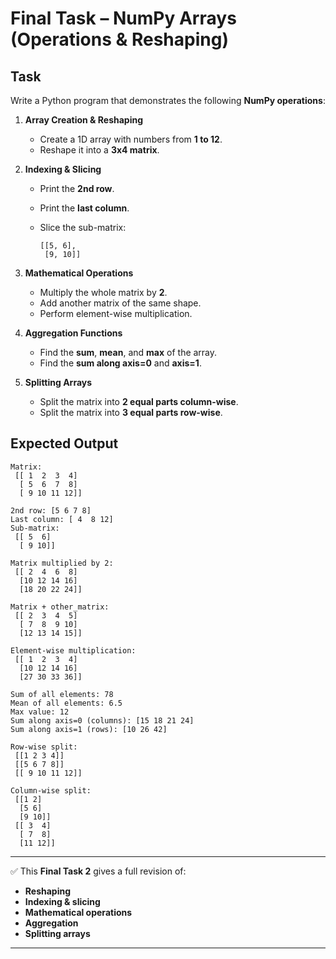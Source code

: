 # Final Task – NumPy Arrays (Operations & Reshaping)

## Task

Write a Python program that demonstrates the following **NumPy operations**:

1. **Array Creation & Reshaping**
   - Create a 1D array with numbers from **1 to 12**.
   - Reshape it into a **3x4 matrix**.

2. **Indexing & Slicing**
   - Print the **2nd row**.
   - Print the **last column**.
   - Slice the sub-matrix:

     ```
     [[5, 6],
      [9, 10]]
     ```

3. **Mathematical Operations**
   - Multiply the whole matrix by **2**.
   - Add another matrix of the same shape.
   - Perform element-wise multiplication.

4. **Aggregation Functions**
   - Find the **sum**, **mean**, and **max** of the array.
   - Find the **sum along axis=0** and **axis=1**.

5. **Splitting Arrays**
   - Split the matrix into **2 equal parts column-wise**.
   - Split the matrix into **3 equal parts row-wise**.

## Expected Output 

```
Matrix:
 [[ 1  2  3  4]
  [ 5  6  7  8]
  [ 9 10 11 12]]

2nd row: [5 6 7 8]
Last column: [ 4  8 12]
Sub-matrix:
 [[ 5  6]
  [ 9 10]]

Matrix multiplied by 2:
 [[ 2  4  6  8]
  [10 12 14 16]
  [18 20 22 24]]

Matrix + other_matrix:
 [[ 2  3  4  5]
  [ 7  8  9 10]
  [12 13 14 15]]

Element-wise multiplication:
 [[ 1  2  3  4]
  [10 12 14 16]
  [27 30 33 36]]

Sum of all elements: 78
Mean of all elements: 6.5
Max value: 12
Sum along axis=0 (columns): [15 18 21 24]
Sum along axis=1 (rows): [10 26 42]

Row-wise split:
 [[1 2 3 4]]
 [[5 6 7 8]]
 [[ 9 10 11 12]]

Column-wise split:
 [[1 2]
  [5 6]
  [9 10]]
 [[ 3  4]
  [ 7  8]
  [11 12]]
```

---

✅ This **Final Task 2** gives a full revision of:

* **Reshaping**
* **Indexing & slicing**
* **Mathematical operations**
* **Aggregation**
* **Splitting arrays**

---
